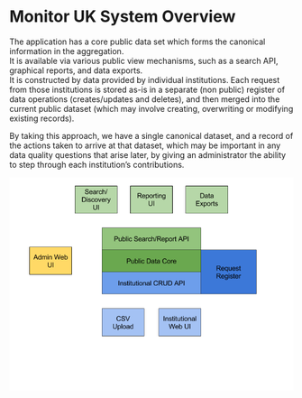# Monitor UK System Overview

The application has a core public data set which forms the canonical information in the aggregation.  
It is available via various public view mechanisms, such as a search API, graphical reports, and data exports.  
It is constructed by data provided by individual institutions.  Each request from those institutions is stored 
as-is in a separate (non public) register of data operations (creates/updates and deletes), and then merged 
into the current public dataset (which may involve creating, overwriting or modifying existing records).

By taking this approach, we have a single canonical dataset, and a record of the actions taken to arrive at 
that dataset, which may be important in any data quality questions that arise later, by giving an 
administrator the ability to step through each institution’s contributions.

![ArchitectureOverview](https://raw.githubusercontent.com/JiscMonitor/monitor-uk/develop/docs/system/Architecture.png)